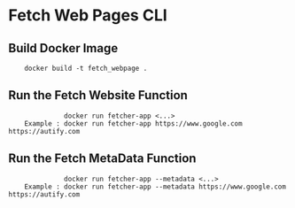 # Fetch Web Pages CLI

## Build Docker Image
        docker build -t fetch_webpage .

## Run the Fetch Website Function
                  docker run fetcher-app <...>
        Example : docker run fetcher-app https://www.google.com https://autify.com

## Run the Fetch MetaData Function

                  docker run fetcher-app --metadata <...>
        Example : docker run fetcher-app --metadata https://www.google.com https://autify.com
